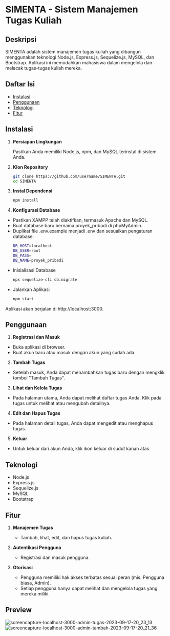 # SIMENTA - Sistem Manajemen Tugas Kuliah

## Deskripsi
SIMENTA adalah sistem manajemen tugas kuliah yang dibangun menggunakan teknologi Node.js, Express.js, Sequelize.js, MySQL, dan Bootstrap. Aplikasi ini memudahkan mahasiswa dalam mengelola dan melacak tugas-tugas kuliah mereka.

## Daftar Isi
- [Instalasi](#instalasi)
- [Penggunaan](#penggunaan)
- [Teknologi](#teknologi)
- [Fitur](#fitur)

## Instalasi

1. **Persiapan Lingkungan**

   Pastikan Anda memiliki Node.js, npm, dan MySQL terinstal di sistem Anda.

2. **Klon Repository**

   ```bash
   git clone https://github.com/username/SIMENTA.git
   cd SIMENTA

3. **Instal Dependensi**

    ```bash
    npm install

4. **Konfigurasi Database**
- Pastikan XAMPP telah diaktifkan, termasuk Apache dan MySQL.
- Buat database baru bernama proyek_pribadi di phpMyAdmin.
- Duplikat file .env.example menjadi .env dan sesuaikan pengaturan database.
    ```bash
    DB_HOST=localhost
    DB_USER=root
    DB_PASS=
    DB_NAME=proyek_pribadi
- Inisialisasi Database
    ```bash
    npx sequelize-cli db:migrate
- Jalankan Aplikasi
    ```bash
    npm start
Aplikasi akan berjalan di http://localhost:3000.

## Penggunaan
1. **Registrasi dan Masuk**
- Buka aplikasi di browser.
- Buat akun baru atau masuk dengan akun yang sudah ada.

2. **Tambah Tugas**
- Setelah masuk, Anda dapat menambahkan tugas baru dengan mengklik tombol "Tambah Tugas".

3. **Lihat dan Kelola Tugas**
- Pada halaman utama, Anda dapat melihat daftar tugas Anda. Klik pada tugas untuk melihat atau mengubah detailnya.

4. **Edit dan Hapus Tugas**
- Pada halaman detail tugas, Anda dapat mengedit atau menghapus tugas.

5. **Keluar**
- Untuk keluar dari akun Anda, klik ikon keluar di sudut kanan atas.

## Teknologi
- Node.js
- Express.js
- Sequelize.js
- MySQL
- Bootstrap

## Fitur
1. **Manajemen Tugas**
   - Tambah, lihat, edit, dan hapus tugas kuliah.
  
2. **Autentikasi Pengguna**
   - Registrasi dan masuk pengguna.
   
3. **Otorisasi**
   - Pengguna memiliki hak akses terbatas sesuai peran (mis. Pengguna biasa, Admin).
   - Setiap pengguna hanya dapat melihat dan mengelola tugas yang mereka miliki.

## Preview
![screencapture-localhost-3000-admin-tugas-2023-09-17-20_23_13](https://github.com/yg-firnanda/SIMENTA_Task-Management-Application/assets/82860149/751aea71-787a-4d24-8d09-df4f07833cfc)
![screencapture-localhost-3000-admin-tambah-2023-09-17-20_21_36](https://github.com/yg-firnanda/SIMENTA_Task-Management-Application/assets/82860149/e5f26e6a-b352-4d25-921c-9e1659858352)
